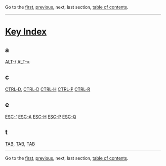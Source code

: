 Go to the [first](intro_1.html), [previous](intro_20.html), next, last section, [table of contents](intro_toc.html).

* * *

# [Key Index](intro_toc.html\#SEC21)

## a

[ALT-/](intro_11.html#IDX134)
[ALT-=](intro_11.html#IDX135)

## c

[CTRL-D](intro_10.html#IDX86), [CTRL-D](intro_16.html#IDX222)
[CTRL-H](intro_11.html#IDX129)
[CTRL-P](intro_10.html#IDX74)
[CTRL-R](intro_10.html#IDX79)

## e

[ESC-'](intro_10.html#IDX116)
[ESC-A](intro_10.html#IDX114)
[ESC-H](intro_10.html#IDX112)
[ESC-P](intro_10.html#IDX77)
[ESC-Q](intro_10.html#IDX110)

## t

[TAB](intro_10.html#IDX84), [TAB](intro_10.html#IDX105), [TAB](intro_10.html#IDX120)

* * *

Go to the [first](intro_1.html), [previous](intro_20.html), next, last section, [table of contents](intro_toc.html).

